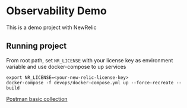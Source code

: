 # Observability Demo

This is a demo project with NewRelic

## Running project

From root path, set `NR_LICENSE` with your license key as environment variable and use docker-compose to up services

```
export NR_LICENSE=<your-new-relic-license-key>
docker-compose -f devops/docker-compose.yml up --force-recreate --build
```

[Postman basic collection](https://www.getpostman.com/collections/5282b23394f59b47aaec)
